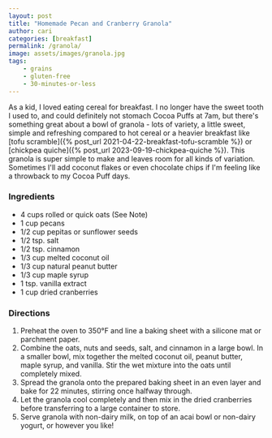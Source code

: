 ```yaml
---
layout: post
title: "Homemade Pecan and Cranberry Granola"
author: cari
categories: [breakfast]
permalink: /granola/
image: assets/images/granola.jpg
tags:
    - grains
    - gluten-free
    - 30-minutes-or-less
---
```


As a kid, I loved eating cereal for breakfast. I no longer have the sweet tooth I used to, and could definitely not stomach Cocoa Puffs at 7am, but there's something great about a bowl of granola - lots of variety, a little sweet, simple and refreshing compared to hot cereal or a heavier breakfast like [tofu scramble]({% post_url 2021-04-22-breakfast-tofu-scramble %}) or [chickpea quiche]({% post_url 2023-09-19-chickpea-quiche %}). This granola is super simple to make and leaves room for all kinds of variation. Sometimes I'll add coconut flakes or even chocolate chips if I'm feeling like a throwback to my Cocoa Puff days. 

<h3> Ingredients </h3>

- 4 cups rolled or quick oats (See Note)
- 1 cup pecans
- 1/2 cup pepitas or sunflower seeds
- 1/2 tsp. salt
- 1/2 tsp. cinnamon
- 1/3 cup melted coconut oil
- 1/3 cup natural peanut butter
- 1/3 cup maple syrup
- 1 tsp. vanilla extract
- 1 cup dried cranberries

<h3> Directions </h3>

1. Preheat the oven to 350&deg;F and line a baking sheet with a silicone mat or parchment paper.
2. Combine the oats, nuts and seeds, salt, and cinnamon in a large bowl. In a smaller bowl, mix together the melted coconut oil, peanut butter, maple syrup, and vanilla. Stir the wet mixture into the oats until completely mixed.
3. Spread the granola onto the prepared baking sheet in an even layer and bake for 22 minutes, stirring once halfway through.
4. Let the granola cool completely and then mix in the dried cranberries before transferring to a large container to store.
5. Serve granola with non-dairy milk, on top of an acai bowl or non-dairy yogurt, or however you like!